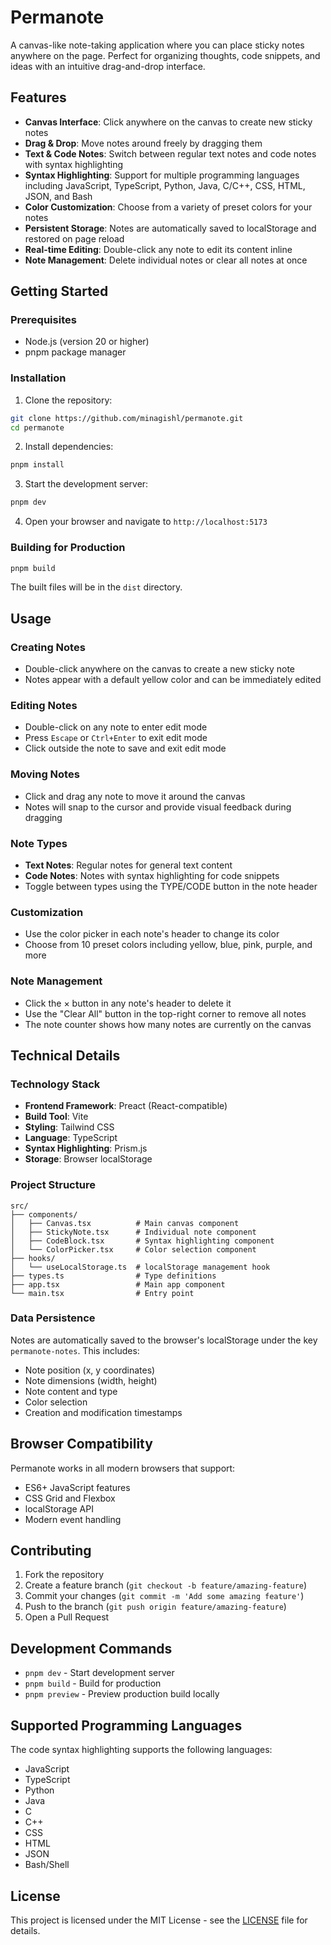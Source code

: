 # Permanote

A canvas-like note-taking application where you can place sticky notes anywhere on the page. Perfect for organizing thoughts, code snippets, and ideas with an intuitive drag-and-drop interface.

## Features

- **Canvas Interface**: Click anywhere on the canvas to create new sticky notes
- **Drag & Drop**: Move notes around freely by dragging them
- **Text & Code Notes**: Switch between regular text notes and code notes with syntax highlighting
- **Syntax Highlighting**: Support for multiple programming languages including JavaScript, TypeScript, Python, Java, C/C++, CSS, HTML, JSON, and Bash
- **Color Customization**: Choose from a variety of preset colors for your notes
- **Persistent Storage**: Notes are automatically saved to localStorage and restored on page reload
- **Real-time Editing**: Double-click any note to edit its content inline
- **Note Management**: Delete individual notes or clear all notes at once

## Getting Started

### Prerequisites

- Node.js (version 20 or higher)
- pnpm package manager

### Installation

1. Clone the repository:

```bash
git clone https://github.com/minagishl/permanote.git
cd permanote
```

2. Install dependencies:

```bash
pnpm install
```

3. Start the development server:

```bash
pnpm dev
```

4. Open your browser and navigate to `http://localhost:5173`

### Building for Production

```bash
pnpm build
```

The built files will be in the `dist` directory.

## Usage

### Creating Notes

- Double-click anywhere on the canvas to create a new sticky note
- Notes appear with a default yellow color and can be immediately edited

### Editing Notes

- Double-click on any note to enter edit mode
- Press `Escape` or `Ctrl+Enter` to exit edit mode
- Click outside the note to save and exit edit mode

### Moving Notes

- Click and drag any note to move it around the canvas
- Notes will snap to the cursor and provide visual feedback during dragging

### Note Types

- **Text Notes**: Regular notes for general text content
- **Code Notes**: Notes with syntax highlighting for code snippets
- Toggle between types using the TYPE/CODE button in the note header

### Customization

- Use the color picker in each note's header to change its color
- Choose from 10 preset colors including yellow, blue, pink, purple, and more

### Note Management

- Click the × button in any note's header to delete it
- Use the "Clear All" button in the top-right corner to remove all notes
- The note counter shows how many notes are currently on the canvas

## Technical Details

### Technology Stack

- **Frontend Framework**: Preact (React-compatible)
- **Build Tool**: Vite
- **Styling**: Tailwind CSS
- **Language**: TypeScript
- **Syntax Highlighting**: Prism.js
- **Storage**: Browser localStorage

### Project Structure

```
src/
├── components/
│   ├── Canvas.tsx          # Main canvas component
│   ├── StickyNote.tsx      # Individual note component
│   ├── CodeBlock.tsx       # Syntax highlighting component
│   └── ColorPicker.tsx     # Color selection component
├── hooks/
│   └── useLocalStorage.ts  # localStorage management hook
├── types.ts                # Type definitions
├── app.tsx                 # Main app component
└── main.tsx                # Entry point
```

### Data Persistence

Notes are automatically saved to the browser's localStorage under the key `permanote-notes`. This includes:

- Note position (x, y coordinates)
- Note dimensions (width, height)
- Note content and type
- Color selection
- Creation and modification timestamps

## Browser Compatibility

Permanote works in all modern browsers that support:

- ES6+ JavaScript features
- CSS Grid and Flexbox
- localStorage API
- Modern event handling

## Contributing

1. Fork the repository
2. Create a feature branch (`git checkout -b feature/amazing-feature`)
3. Commit your changes (`git commit -m 'Add some amazing feature'`)
4. Push to the branch (`git push origin feature/amazing-feature`)
5. Open a Pull Request

## Development Commands

- `pnpm dev` - Start development server
- `pnpm build` - Build for production
- `pnpm preview` - Preview production build locally

## Supported Programming Languages

The code syntax highlighting supports the following languages:

- JavaScript
- TypeScript
- Python
- Java
- C
- C++
- CSS
- HTML
- JSON
- Bash/Shell

## License

This project is licensed under the MIT License - see the [LICENSE](./LICENSE) file for details.
